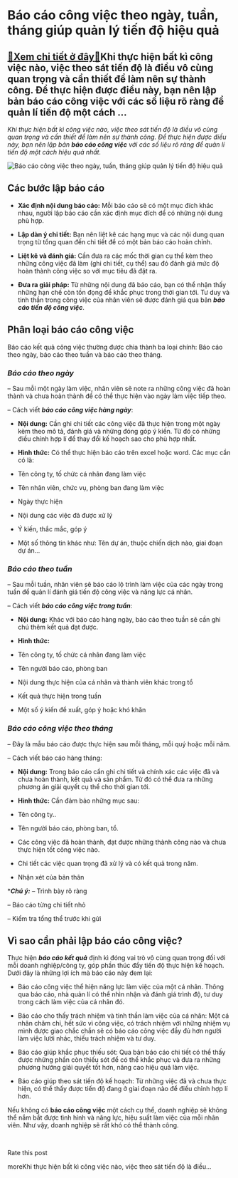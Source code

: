 Báo cáo công việc theo ngày, tuần, tháng giúp quản lý tiến độ hiệu quả
======================================================================

[:gift:Xem chi tiết ở đây:gift:](https://hddtvn.com/bao-cao-cong-viec-theo-ngay-tuan-thang-giup-quan-ly-tien-do-hieu-qua/)Khi thực hiện bất kì công việc nào, việc theo sát tiến độ là điều vô cùng quan trọng và cần thiết để làm nên sự thành công. Để thực hiện được điều này, bạn nên lập bản báo cáo công việc với các số liệu rõ ràng để quản lí tiến độ một cách …
-----------------------------------------------------------------------------------------------------------------------------------------------------------------------------------------------------------------------------------------------

*Khi thực hiện bất kì công việc nào, việc theo sát tiến độ là điều vô cùng quan trọng và cần thiết để làm nên sự thành công. Để thực hiện được điều này, bạn nên lập bản* ***báo cáo công việc*** *với các số liệu rõ ràng để quản lí tiến độ một cách hiệu quả nhất.*


![Báo cáo công việc theo ngày, tuần, tháng giúp quản lý tiến độ hiệu quả](https://hddtvn.com/wp-content/uploads/2021/01/businessman-analyzing-company-financial-report-balance-with-digital-augmented-reality-graphics_34141-379-1.jpg)


Các bước lập báo cáo
--------------------




* **Xác định nội dung báo cáo:** Mỗi báo cáo sẽ có một mục đích khác nhau, người lập báo cáo cần xác định mục đích để có những nội dung phù hợp.

* **Lập dàn ý chi tiết:** Bạn nên liệt kê các hạng mục và các nội dung quan trọng từ tổng quan đến chi tiết để có một bản báo cáo hoàn chỉnh.

* **Liệt kê và đánh giá:** Cần đưa ra các mốc thời gian cụ thể kèm theo những công việc đã làm (ghi chi tiết, cụ thể) sau đó đánh giá mức độ hoàn thành công việc so với mục tiêu đã đặt ra.

* **Đưa ra giải pháp:** Từ những nội dung đã báo cáo, bạn có thể nhận thấy những hạn chế còn tồn đọng để khắc phục trong thời gian tới. Tư duy và tinh thần trong công việc của nhân viên sẽ được đánh giá qua bản ***báo cáo tiến độ công việc***.



Phân loại báo cáo công việc
---------------------------


Báo cáo kết quả công việc thường được chia thành ba loại chính: Báo cáo theo ngày, báo cáo theo tuần và báo cáo theo tháng.


### ***Báo cáo theo ngày***


– Sau mỗi một ngày làm việc, nhân viên sẽ note ra những công việc đã hoàn thành và chưa hoàn thành để có thể thực hiện vào ngày làm việc tiếp theo.


– Cách viết ***báo cáo công việc hàng ngày***:


+ **Nội dung:** Cần ghi chi tiết các công việc đã thực hiện trong một ngày kèm theo mô tả, đánh giá và những đóng góp ý kiến. Từ đó có những điều chỉnh hợp lí để thay đổi kế hoạch sao cho phù hợp nhất.


+ **Hình thức:** Có thể thực hiện báo cáo trên excel hoặc word. Các mục cần có là:




* Tên công ty, tố chức cá nhân đang làm việc

* Tên nhân viên, chức vụ, phòng ban đang làm việc

* Ngày thực hiện

* Nội dung các việc đã được xử lý

* Ý kiến, thắc mắc, góp ý

* Một số thông tin khác như: Tên dự án, thuộc chiến dịch nào, giai đoạn dự án…



### ***Báo cáo theo tuần***


– Sau mỗi tuần, nhân viên sẽ báo cáo lộ trình làm việc của các ngày trong tuần để quản lí đánh giá tiến độ công việc và năng lực cá nhân.


– Cách viết ***báo cáo công việc trong tuần***:


+ **Nội dung:** Khác với báo cáo hàng ngày, báo cáo theo tuần sẽ cần ghi chú thêm kết quả đạt được.


+ **Hình thức:**




* Tên công ty, tố chức cá nhân đang làm việc

* Tên người báo cáo, phòng ban

* Nội dung thực hiện của cá nhân và thành viên khác trong tổ

* Kết quả thực hiện trong tuần

* Một số ý kiến đề xuất, góp ý hoặc khó khăn



### ***Báo cáo công việc theo tháng***


– Đây là mẫu báo cáo được thực hiện sau mỗi tháng, mỗi quý hoặc mỗi năm.


– Cách viết báo cáo hàng tháng:


+ **Nội dung:** Trong báo cáo cần ghi chi tiết và chính xác các việc đã và chưa hoàn thành, kết quả và sản phẩm. Từ đó có thể đưa ra những phương án giải quyết cụ thể cho thời gian tới.


+ **Hình thức:** Cần đảm bảo những mục sau:




* Tên công ty..

* Tên người báo cáo, phòng ban, tổ.

* Các công việc đã hoàn thành, đạt được những thành công nào và chưa thực hiện tốt công việc nào.

* Chi tiết các việc quan trọng đã xử lý và có kết quả trong năm.

* Nhận xét của bản thân



****Chú ý:*** – Trình bày rõ ràng


– Báo cáo từng chi tiết nhỏ


– Kiểm tra tổng thể trước khi gửi


Vì sao cần phải lập báo cáo công việc?
--------------------------------------


Thực hiện ***báo cáo kết quả*** định kì đóng vai trò vô cùng quan trọng đối với mỗi doanh nghiệp/công ty, góp phần thúc đẩy tiến độ thực hiện kế hoạch. Dưới đây là những lợi ích mà báo cáo này đem lại:




* Báo cáo công việc thể hiện năng lực làm việc của một cá nhân. Thông qua báo cáo, nhà quản lí có thể nhìn nhận và đánh giá trình độ, tư duy trong cách làm việc của cá nhân đó.

* Báo cáo cho thấy trách nhiệm và tinh thần làm việc của cá nhân: Một cá nhân chăm chỉ, hết sức vì công việc, có trách nhiệm với những nhiệm vụ mình được giao chắc chắn sẽ có báo cáo công việc đầy đủ hơn người làm việc lười nhác, thiếu trách nhiệm và tư duy.

* Báo cáo giúp khắc phục thiếu sót: Qua bản báo cáo chi tiết có thể thấy được những phần còn thiếu sót để có thể khắc phục và đưa ra những phương hướng giải quyết tốt hơn, nâng cao hiệu quả làm việc.

* Báo cáo giúp theo sát tiến độ kế hoạch: Từ những việc đã và chưa thực hiện, có thể thấy được tiến độ đang ở giai đoạn nào để điều chỉnh hợp lí hơn.



Nếu không có **báo cáo công việc** một cách cụ thể, doanh nghiệp sẽ không thể nắm bắt được tình hình và năng lực, hiệu suất làm việc của mỗi nhân viên. Như vậy, doanh nghiệp sẽ rất khó có thể thành công.


 








































Rate this post


moreKhi thực hiện bất kì công việc nào, việc theo sát tiến độ là điều…

